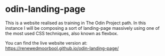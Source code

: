 # odin-landing-page

This is a website realised as training in The Odin Project path. 
In this instance I will be composing a sort of landing-page massively 
using one of the most used CSS techniques, also known as flexbox. 

You can find the live website version at: 
https://renewedmoorbool.github.io/odin-landing-page/ 